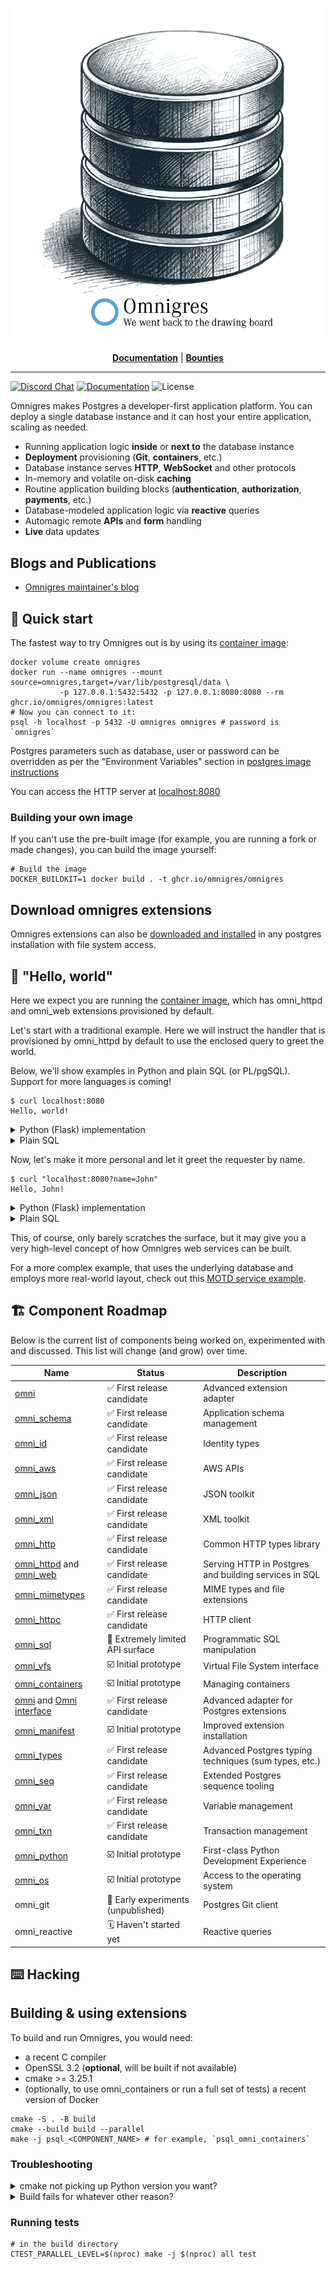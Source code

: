 <p align="center">
<img src="board.webp" alt="Omnigres: We want back to the drawing board">
</p>

<p align="center">
<a href="https://docs.omnigres.org"><b>Documentation</b></a> |
<a href="https://github.com/omnigres/omnigres/wiki/Bounties"><b>Bounties</b></a>
</p>

---

[![Discord Chat](https://img.shields.io/discord/1060568981725003789?label=Discord)][Discord]
[![Documentation](https://img.shields.io/badge/docs-ready-green)](https://docs.omnigres.org)
![License](https://img.shields.io/github/license/omnigres/omnigres)

Omnigres makes Postgres a developer-first application platform. You can deploy a single database instance and it can host your entire application, scaling as needed.

* Running application logic **inside** or **next to** the database instance
* **Deployment** provisioning (**Git**, **containers**, etc.)
* Database instance serves **HTTP**, **WebSocket** and other protocols
* In-memory and volatile on-disk **caching**
* Routine application building blocks (**authentication**, **authorization**, **payments**, etc.)
* Database-modeled application logic via **reactive** queries
* Automagic remote **APIs** and **form** handling
* **Live** data updates

## Blogs and Publications

* [Omnigres maintainer's blog](https://yrashk.com/blog/category/omnigres/)

## :runner: Quick start

The fastest way to try Omnigres out is by using its [container image](https://github.com/omnigres/omnigres/pkgs/container/omnigres):

```shell
docker volume create omnigres
docker run --name omnigres --mount source=omnigres,target=/var/lib/postgresql/data \
           -p 127.0.0.1:5432:5432 -p 127.0.0.1:8080:8080 --rm ghcr.io/omnigres/omnigres:latest
# Now you can connect to it:
psql -h localhost -p 5432 -U omnigres omnigres # password is `omnigres`
```

Postgres parameters such as database, user or password can be overridden as per the
"Environment Variables" section in [postgres image instructions](https://hub.docker.com/_/postgres/)

You can access the HTTP server at [localhost:8080](http://localhost:8080)

### Building your own image

If you can't use the pre-built image (for example, you are running a fork or made changes), you can build the image yourself:

```shell
# Build the image
DOCKER_BUILDKIT=1 docker build . -t ghcr.io/omnigres/omnigres
```

## Download omnigres extensions

Omnigres extensions can also
be [downloaded and installed](https://docs.omnigres.org/omni_manifest/usage/#download-omnigres-extensions)
in any postgres installation with file system access.

## :wave: "Hello, world"

Here we expect you are running the [container image](#-runner--quick-start), which has
omni_httpd and omni_web extensions provisioned by default.

Let's start with a traditional example. Here we will instruct the handler that
is provisioned by omni_httpd by default to use the enclosed query to greet the
world.

Below, we'll show examples in Python and plain SQL (or PL/pgSQL). Support for
more languages is coming!

```shell
$ curl localhost:8080
Hello, world!
```

<details>
<summary>Python (Flask) implementation</summary>

```python
from omni_python import pg
from flask import Flask
from omni_http.omni_httpd import flask

app = Flask('myapp')


@app.route('/')
def hello():
    return "Hello, world!"


handle = pg(flask.Adapter(app))
```

To connect the endpoint:

```sql
update omni_httpd.handlers
set
    query =
        $$select handle(request.*) from request$$;
```

**NB**: Please note that you will need to
[follow Python setup steps](https://docs.omnigres.org/omni_python/intro/)
for the time being before our CLI tooling is ready.

</details>

<details>
<summary>Plain SQL</summary>

You can also achieve the same using plain SQL with very little setup.

```sql
update omni_httpd.handlers
set
    query =
        $$select omni_httpd.http_response('Hello, world!') from request$$;
```

</details>

Now, let's make it more personal and let it greet the requester by name.

```shell
$ curl "localhost:8080?name=John"
Hello, John!
```

<details>
<summary>Python (Flask) implementation</summary>

```python
from flask import request  # we need to access `request`


@app.route('/')
def hello():
    return f"Hello, {request.args.get('name', 'world')}!"
```

</details>

<details>
<summary>Plain SQL</summary>

```sql
update omni_httpd.handlers
set
    query =
        $$select omni_httpd.http_response('Hello, ' || 
                   coalesce(omni_web.param_get(request.query_string, 'name'), 'world') || '!')
          from request$$;
```

</details>

This, of course, only barely scratches the surface, but it may give you a very high-level concept
of how Omnigres web services can be built.

For a more complex example, that uses the underlying database and employs more real-world layout, check out
this [MOTD service example](https://docs.omnigres.org/examples/motd/).

## :building_construction: Component Roadmap

Below is the current list of components being worked on, experimented with and discussed. This list will change
(and grow) over time.

| Name                                                                                        | Status                                       | Description                                           |
|---------------------------------------------------------------------------------------------|----------------------------------------------|-------------------------------------------------------|
| [omni](extensions/omni/README.md)                                                           | :white_check_mark: First release candidate   | Advanced extension adapter                            |
| [omni_schema](extensions/omni_schema/README.md)                                             | :white_check_mark: First release candidate   | Application schema management                         |
| [omni_id](extensions/omni_id/README.md)                                                     | :white_check_mark: First release candidate   | Identity types                                        |
| [omni_aws](extensions/omni_aws/README.md)                                                   | :white_check_mark: First release candidate   | AWS APIs                                              |
| [omni_json](extensions/omni_json/README.md)                                                 | :white_check_mark: First release candidate   | JSON toolkit                                          |
| [omni_xml](extensions/omni_xml/README.md)                                                   | :white_check_mark: First release candidate   | XML toolkit                                           |
| [omni_http](extensions/omni_http/README.md)                                                 | :white_check_mark: First release candidate   | Common HTTP types library                             |
| [omni_httpd](extensions/omni_httpd/README.md) and [omni_web](extensions/omni_web/README.md) | :white_check_mark: First release candidate   | Serving HTTP in Postgres and building services in SQL |
| [omni_mimetypes](extensions/omni_mimetypes/README.md)                                       | :white_check_mark: First release candidate   | MIME types and file extensions                        |
| [omni_httpc](extensions/omni_httpc/README.md)                                               | :white_check_mark: First release candidate   | HTTP client                                           |
| [omni_sql](extensions/omni_sql/README.md)                                                   | :construction: Extremely limited API surface | Programmatic SQL manipulation                         |
| [omni_vfs](extensions/omni_vfs/README.md)                                                   | :ballot_box_with_check: Initial prototype    | Virtual File System interface                         |
| [omni_containers](extensions/omni_containers/README.md)                                     | :ballot_box_with_check: Initial prototype    | Managing containers                                   |
| [omni](extensions/omni/README.md) and [Omni interface](omni/README.md)                      | :white_check_mark: First release candidate   | Advanced adapter for Postgres extensions              |
| [omni_manifest](extensions/omni_manifest/README.md)                                         | :ballot_box_with_check: Initial prototype    | Improved extension installation                       |
| [omni_types](extensions/omni_types/README.md)                                               | :white_check_mark: First release candidate   | Advanced Postgres typing techniques (sum types, etc.) |
| [omni_seq](extensions/omni_seq/README.md)                                                   | :white_check_mark: First release candidate   | Extended Postgres sequence tooling                    |
| [omni_var](extensions/omni_var/README.md)                                                   | :white_check_mark: First release candidate   | Variable management                                   |
| [omni_txn](extensions/omni_txn/README.md)                                                   | :white_check_mark: First release candidate   | Transaction management                                |
| [omni_python](extensions/omni_python/README.md)                                             | :ballot_box_with_check: Initial prototype    | First-class Python Development Experience             |
| [omni_os](extensions/omni_os/README.md)                                                     | :ballot_box_with_check: Initial prototype    | Access to the operating system                        |
| omni_git                                                                                    | :lab_coat: Early experiments (unpublished)   | Postgres Git client                                   |
| omni_reactive                                                                               | :spiral_calendar: Haven't started yet        | Reactive queries                                      |

## :keyboard: Hacking

## Building & using extensions

To build and run Omnigres, you would need:

* a recent C compiler
* OpenSSL 3.2 (**optional**, will be built if not available)
* cmake >= 3.25.1
* (optionally, to use omni_containers or run a full set of tests) a recent
  version of Docker

```shell
cmake -S . -B build
cmake --build build --parallel
make -j psql_<COMPONENT_NAME> # for example, `psql_omni_containers`
```

### Troubleshooting

<details>
<summary>cmake not picking up Python version you want?</summary>

To use a specific Python build use the cmake flag `Python3_EXECUTABLE`:

```
cmake -S . -B build -DPython3_EXECUTABLE=/path/to/python
```

</details>

<details>
<summary>Build fails for whatever other reason?</summary>

Remove `build` and `.pg` directories for a clean rebuild:

```
rm -rf .pg build
```

</details>

### Running tests

```shell
# in the build directory
CTEST_PARALLEL_LEVEL=$(nproc) make -j $(nproc) all test
```

[Discord]: https://discord.omnigr.es
